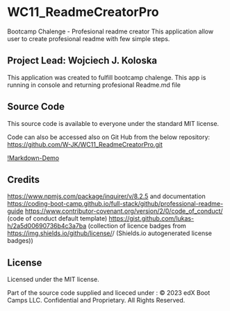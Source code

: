 # WC11_ReadmeCreatorPro
Bootcamp Chalenge - Profesional readme creator 
This application allow user to create profesional readme with few simple steps.

## Project Lead: Wojciech J. Koloska

This application was created to fulfill bootcamp chalenge.
This app is running in console and returning profesional Readme.md file

## Source Code 

This source code is available to everyone under the standard MIT license.


Code can also be accessed also on Git Hub from the below repository:
https://github.com/W-JK/WC11_ReadmeCreatorPro.git


[!Markdown-Demo](./assets/Markdown-DemoVideo.mp4)









## Credits

https://www.npmjs.com/package/inquirer/v/8.2.5 and documentation 
https://coding-boot-camp.github.io/full-stack/github/professional-readme-guide
https://www.contributor-covenant.org/version/2/0/code_of_conduct/ (code of conduct default template)
https://gist.github.com/lukas-h/2a5d00690736b4c3a7ba (collection of licence badges
from https://img.shields.io/github/license/<Github-Username>/<Repository> (Shields.io autogenerated license badges))


## License

Licensed under the MIT license. 

Part of the source code supplied and liceced under :
© 2023 edX Boot Camps LLC. Confidential and Proprietary. All Rights Reserved.